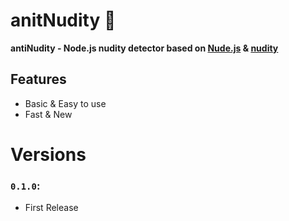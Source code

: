 # anitNudity 🔞
**antiNudity - Node.js nudity detector based on [Nude.js](https://github.com/pa7/nude.js) &amp; [nudity](https://github.com/umosys/nudity)**

## Features
- Basic & Easy to use
- Fast & New
 

# Versions
### **`0.1.0`:**
- First Release
